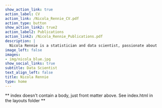 ```yaml
---
show_action_link: true
action_label: CV
action_link: /Nicola_Rennie_CV.pdf
action_type: button
show_action_link2: true2
action_label2: Publications
action_link2: /Nicola_Rennie_Publications.pdf
description: | 
  Nicola Rennie is a statistician and data scientist, passionate about using R to solve problems. She currently works as a Data Scientist at Jumping Rivers, having previously completed her PhD in statistics and operational research at Lancaster University. She researched the detection of demand outliers in collaboration with Deutsche Bahn, Lufthansa, and Swiss Airlines.
image_left: false
images:
- img/nicola_blue.jpg
show_social_links: true
subtitle: Data Scientist
text_align_left: false
title: Nicola Rennie
type: home
---
```


** index doesn't contain a body, just front matter above.
See index.html in the layouts folder **
